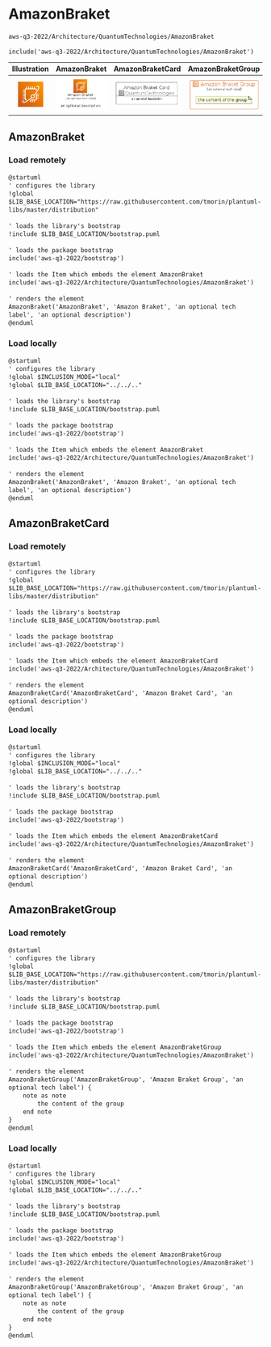 # AmazonBraket


```text
aws-q3-2022/Architecture/QuantumTechnologies/AmazonBraket
```

```text
include('aws-q3-2022/Architecture/QuantumTechnologies/AmazonBraket')
```



| Illustration | AmazonBraket | AmazonBraketCard | AmazonBraketGroup |
| :---: | :---: | :---: | :---: |
| ![illustration for Illustration](../../../aws-q3-2022/Architecture/QuantumTechnologies/AmazonBraket.png) | ![illustration for AmazonBraket](../../../aws-q3-2022/Architecture/QuantumTechnologies/AmazonBraket.Local.png) | ![illustration for AmazonBraketCard](../../../aws-q3-2022/Architecture/QuantumTechnologies/AmazonBraketCard.Local.png) | ![illustration for AmazonBraketGroup](../../../aws-q3-2022/Architecture/QuantumTechnologies/AmazonBraketGroup.Local.png) |




## AmazonBraket

### Load remotely
```plantuml
@startuml
' configures the library
!global $LIB_BASE_LOCATION="https://raw.githubusercontent.com/tmorin/plantuml-libs/master/distribution"

' loads the library's bootstrap
!include $LIB_BASE_LOCATION/bootstrap.puml

' loads the package bootstrap
include('aws-q3-2022/bootstrap')

' loads the Item which embeds the element AmazonBraket
include('aws-q3-2022/Architecture/QuantumTechnologies/AmazonBraket')

' renders the element
AmazonBraket('AmazonBraket', 'Amazon Braket', 'an optional tech label', 'an optional description')
@enduml
```

### Load locally
```plantuml
@startuml
' configures the library
!global $INCLUSION_MODE="local"
!global $LIB_BASE_LOCATION="../../.."

' loads the library's bootstrap
!include $LIB_BASE_LOCATION/bootstrap.puml

' loads the package bootstrap
include('aws-q3-2022/bootstrap')

' loads the Item which embeds the element AmazonBraket
include('aws-q3-2022/Architecture/QuantumTechnologies/AmazonBraket')

' renders the element
AmazonBraket('AmazonBraket', 'Amazon Braket', 'an optional tech label', 'an optional description')
@enduml
```

## AmazonBraketCard

### Load remotely
```plantuml
@startuml
' configures the library
!global $LIB_BASE_LOCATION="https://raw.githubusercontent.com/tmorin/plantuml-libs/master/distribution"

' loads the library's bootstrap
!include $LIB_BASE_LOCATION/bootstrap.puml

' loads the package bootstrap
include('aws-q3-2022/bootstrap')

' loads the Item which embeds the element AmazonBraketCard
include('aws-q3-2022/Architecture/QuantumTechnologies/AmazonBraket')

' renders the element
AmazonBraketCard('AmazonBraketCard', 'Amazon Braket Card', 'an optional description')
@enduml
```

### Load locally
```plantuml
@startuml
' configures the library
!global $INCLUSION_MODE="local"
!global $LIB_BASE_LOCATION="../../.."

' loads the library's bootstrap
!include $LIB_BASE_LOCATION/bootstrap.puml

' loads the package bootstrap
include('aws-q3-2022/bootstrap')

' loads the Item which embeds the element AmazonBraketCard
include('aws-q3-2022/Architecture/QuantumTechnologies/AmazonBraket')

' renders the element
AmazonBraketCard('AmazonBraketCard', 'Amazon Braket Card', 'an optional description')
@enduml
```

## AmazonBraketGroup

### Load remotely
```plantuml
@startuml
' configures the library
!global $LIB_BASE_LOCATION="https://raw.githubusercontent.com/tmorin/plantuml-libs/master/distribution"

' loads the library's bootstrap
!include $LIB_BASE_LOCATION/bootstrap.puml

' loads the package bootstrap
include('aws-q3-2022/bootstrap')

' loads the Item which embeds the element AmazonBraketGroup
include('aws-q3-2022/Architecture/QuantumTechnologies/AmazonBraket')

' renders the element
AmazonBraketGroup('AmazonBraketGroup', 'Amazon Braket Group', 'an optional tech label') {
    note as note
        the content of the group
    end note
}
@enduml
```

### Load locally
```plantuml
@startuml
' configures the library
!global $INCLUSION_MODE="local"
!global $LIB_BASE_LOCATION="../../.."

' loads the library's bootstrap
!include $LIB_BASE_LOCATION/bootstrap.puml

' loads the package bootstrap
include('aws-q3-2022/bootstrap')

' loads the Item which embeds the element AmazonBraketGroup
include('aws-q3-2022/Architecture/QuantumTechnologies/AmazonBraket')

' renders the element
AmazonBraketGroup('AmazonBraketGroup', 'Amazon Braket Group', 'an optional tech label') {
    note as note
        the content of the group
    end note
}
@enduml
```


